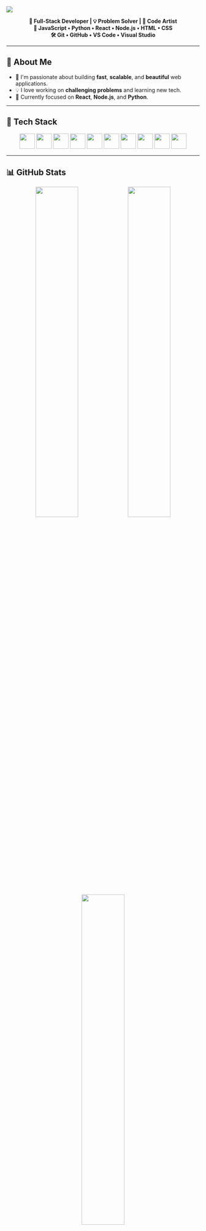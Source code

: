 <!-- Banner -->
<img src="https://capsule-render.vercel.app/api?type=waving&color=0d1117&height=200&section=header&text=Hi,%20I'm%20Tropixy%20🚀&fontColor=ffffff&fontSize=40&fontAlignY=40&desc=Full-Stack%20Developer%20%7C%20JavaScript%20%26%20Python%20Enthusiast&descAlignY=60&descAlign=50"/>

<p align="center">
  <b>🚀 Full-Stack Developer | 💡 Problem Solver | 🎨 Code Artist</b><br/>
  <b>🔧 JavaScript • Python • React • Node.js • HTML • CSS</b><br/>
  <b>🛠 Git • GitHub • VS Code • Visual Studio</b>
</p>

---

## 📌 About Me

- 💼 I'm passionate about building **fast**, **scalable**, and **beautiful** web applications.  
- 💡 I love working on **challenging problems** and learning new tech.
- 🧠 Currently focused on **React**, **Node.js**, and **Python**.

---

## 🧰 Tech Stack

<p align="center">
  <img src="https://cdn.jsdelivr.net/gh/devicons/devicon/icons/html5/html5-original.svg" width="40" height="40"/>
  <img src="https://cdn.jsdelivr.net/gh/devicons/devicon/icons/css3/css3-original.svg" width="40" height="40"/>
  <img src="https://cdn.jsdelivr.net/gh/devicons/devicon/icons/javascript/javascript-original.svg" width="40" height="40"/>
  <img src="https://cdn.jsdelivr.net/gh/devicons/devicon/icons/react/react-original.svg" width="40" height="40"/>
  <img src="https://cdn.jsdelivr.net/gh/devicons/devicon/icons/nodejs/nodejs-original.svg" width="40" height="40"/>
  <img src="https://cdn.jsdelivr.net/gh/devicons/devicon/icons/python/python-original.svg" width="40" height="40"/>
  <img src="https://cdn.jsdelivr.net/gh/devicons/devicon/icons/git/git-original.svg" width="40" height="40"/>
  <img src="https://cdn.jsdelivr.net/gh/devicons/devicon/icons/github/github-original.svg" width="40" height="40"/>
  <img src="https://cdn.jsdelivr.net/gh/devicons/devicon/icons/vscode/vscode-original.svg" width="40" height="40"/>
  <img src="https://cdn.jsdelivr.net/gh/devicons/devicon/icons/visualstudio/visualstudio-plain.svg" width="40" height="40"/>
</p>

---

## 📊 GitHub Stats

<p align="center">
  <img src="https://github-readme-stats.vercel.app/api?username=Tropixy&show_icons=true&theme=tokyonight&hide_border=true&count_private=true" width="47%" />
  <img src="https://github-readme-streak-stats.herokuapp.com?user=Tropixy&theme=tokyonight&hide_border=true" width="47%" />
</p>

<p align="center">
  <img src="https://github-readme-stats.vercel.app/api/top-langs/?username=Tropixy&layout=compact&theme=tokyonight&hide_border=true" width="47%" />
</p>

---

## 📁 Featured Projects

| Project | Description | Tech |
|--------|-------------|------|
| 🔗 [Project 1](#) | A fast and responsive web app | React, Node.js |
| 🔗 [Project 2](#) | Python-based automation tool | Python |
| 🔗 [Project 3](#) | Personal portfolio site | HTML, CSS, JS |

---

## 📫 Contact Me

<p align="center">
  <a href="mailto:youremail@example.com"><img src="https://img.shields.io/badge/Email-D14836?style=for-the-badge&logo=gmail&logoColor=white"/></a>
  <a href="https://t.me/Tropixy"><img src="https://img.shields.io/badge/Telegram-2CA5E0?style=for-the-badge&logo=telegram&logoColor=white"/></a>
  <a href="https://tropixy.dev"><img src="https://img.shields.io/badge/Website-000000?style=for-the-badge&logo=About.me&logoColor=white"/></a>
</p>

---

<p align="center">
  <img src="https://readme-typing-svg.herokuapp.com/?lines=Clean%20Code%20Lover;Creative%20Front-End%20Developer;Back-End%20Logic%20Architect;&center=true&width=500&height=45&color=58a6ff&vCenter=true&size=20">
</p>

<p align="center">
  <i>Let's build the future together.</i> 🌍
</p>

<p align="center">
  <img src="https://capsule-render.vercel.app/api?section=footer&type=waving&color=0d1117&height=120"/>
</p>
